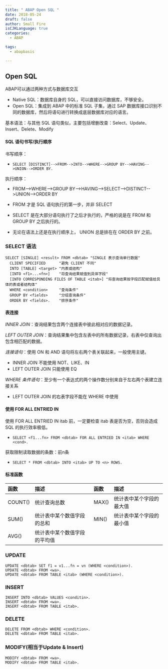 ```yaml
---
title: " ABAP Open SQL "
date: 2018-05-24
draft: false
author: Small Fire
isCJKLanguage: true
categories: 
  - ABAP

tags: 
  - abapbasis

---
```


## Open SQL

ABAP可以通过两种方式与数据库交互

- Native SQL：数据库自身的 SQL，可以直接访问数据库，不够安全。
- Open SQL：集成到 ABAP 中的标准 SQL 子集，通过 SAP 数据库接口识别不同的数据库，然后将语句进行转换成底层数据库对应的语言。

基本语法：与其他 SQL 语句类似，主要包括增删改查：Select、Update、Insert、Delete、Modify

#### SQL 语句书写/执行顺序

书写顺序：

- `SELECT [DISTINCT]-->FROM-->INTO-->WHERE-->GROUP BY-->HAVING-->UNION-->ORDER BY.`

执行顺序：

- FROM-->WHERE-->GROUP BY-->HAVING-->SELECT-->DISTINCT-->UNION-->ORDER BY

- FROM 才是 SQL 语句执行的第一步，并非 SELECT 

- SELECT 是在大部分语句执行了之后才执行的，严格的说是在 FROM 和 GROUP BY 之后执行的。

- 无论在语法上还是在执行顺序上， UNION 总是排在在 ORDER BY 之前。

### SELECT 语法 

```JS
SELECT [SINGLE] <result> FROM <dbtab> "SINGLE 表示查询单行数据"
  CLIENT SPECIFIED      "避免 CLIENT 不同"
  INTO [TABLE] <target> "内表或结构"
  [INTO <f1>...<fn>]    "将查询结果赋值到具体字段"
  [INTO CORRESPONDING FILES OF TABLE <itab>] "将查询结果按字段匹配赋值给具体的表或者结构体"
  WHERE <condition>     "查询条件"
  GROUP BY <fields>     "分组查询条件"
  ORDER BY <fields>.    "排序条件"
```

#### 表连接

*INNER JOIN*：查询结果包含两个连接表中彼此相对应的数据记录。

*LEFT OUTER JOIN*：查询结果集中包含左表中的所有数据记录，右表中仅查询出包含相匹配的数据。

*连接语句*：使用 ON 和 AND 语句将左右两个表关联起来，一般使用主键。

- INNER JOIN 不能使用 NOT、LIKE、IN
- LEFT OUTER JOIN 只能使用 EQ

*WHERE 条件语句*：至少有一个表达式的两个操作数分别来自于左右两个表建立连接关系

- LEFT OUTER JOIN 的右表字段不能在 WHERE 中使用 

#### 使用 FOR ALL ENTRIED IN

使用 FOR ALL ENTRIED IN itab 前，一定要检查 itab 表是否为空，否则会造成 SQL 的执行效率极低。

-  `SELECT <f1...fn> FROM <dbtab> FOR ALL ENTRIED IN <itab> WHERE <cond>.`


获取限制读取数据的条数：前n条

-  `SELECT * FROM <dbtab> INTO <itab> UP TO <n> ROWS. `

#### 标准函数

| 函数    | 描述                         | 函数  | 描述                     |
| :------ | :--------------------------- | :---- | :----------------------- |
| COUNT() | 统计查询总数                 | MAX() | 统计表中某个字段的最大值 |
| SUM()   | 统计表中某个数值字段的总和   | MIN() | 统计表中某个字段的最小值 |
| AVG()   | 统计表中某个数值字段的平均值 |       |                          |

### UPDATE

  ```ABAP
UPDATE <dbtab> SET f1 = v1...fn = vn (WHERE <condition>).
UPDATE <dbtab> FROM <wa>.
UPDATE <dbtab> FROM TABLE <itab> (WHERE <condition>).
  ```

###  INSERT

  ```ABAP
INSERT INTO <dbtab> VALUES <conditin>.
INSERT <dbtab> FROM <wa>.
INSERT <dbtab> FROM TABLE <itab>.
  ```

### DELETE

  ```ABAP
DELETE FROM <dbtab> WHERE <condition>.
DELETE <dbtab> FROM TABLE <itab>.
  ```

### MODIFY(相当于Update & Insert)    

  ```ABAP
MODIFY <dbtab> FROM <wa>.  
MODIFY <dbtab> FROM TABLE <itab>.
  ```



